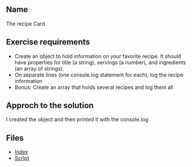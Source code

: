 ## Name 
The recipe Card

## Exercise requirements
* Create an object to hold information on your favorite recipe. It should have properties for title (a string), servings (a number), and ingredients (an array of strings).
* On separate lines (one console.log statement for each), log the recipe information
* Bonus: Create an array that holds several recipes and log them all

## Approch to the solution
I created the object and then printed it with the console.log

## Files
* [Index](index.html) 
* [Script](script/the-recipe-card.js) 